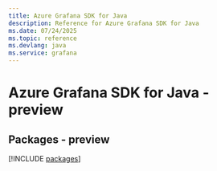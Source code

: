 ```yaml
---
title: Azure Grafana SDK for Java
description: Reference for Azure Grafana SDK for Java
ms.date: 07/24/2025
ms.topic: reference
ms.devlang: java
ms.service: grafana
---
```

# Azure Grafana SDK for Java - preview
## Packages - preview
[!INCLUDE [packages](grafana-index.md)]